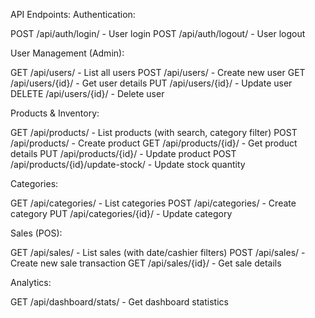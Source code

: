 API Endpoints:
Authentication:

POST /api/auth/login/ - User login
POST /api/auth/logout/ - User logout

User Management (Admin):

GET /api/users/ - List all users
POST /api/users/ - Create new user
GET /api/users/{id}/ - Get user details
PUT /api/users/{id}/ - Update user
DELETE /api/users/{id}/ - Delete user

Products & Inventory:

GET /api/products/ - List products (with search, category filter)
POST /api/products/ - Create product
GET /api/products/{id}/ - Get product details
PUT /api/products/{id}/ - Update product
POST /api/products/{id}/update-stock/ - Update stock quantity

Categories:

GET /api/categories/ - List categories
POST /api/categories/ - Create category
PUT /api/categories/{id}/ - Update category

Sales (POS):

GET /api/sales/ - List sales (with date/cashier filters)
POST /api/sales/ - Create new sale transaction
GET /api/sales/{id}/ - Get sale details

Analytics:

GET /api/dashboard/stats/ - Get dashboard statistics

